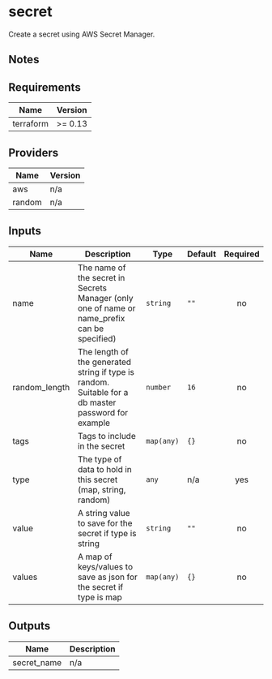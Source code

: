 # secret

Create a secret using AWS Secret Manager.

## Notes

<!-- BEGINNING OF PRE-COMMIT-TERRAFORM DOCS HOOK -->
## Requirements

| Name | Version |
|------|---------|
| terraform | >= 0.13 |

## Providers

| Name | Version |
|------|---------|
| aws | n/a |
| random | n/a |

## Inputs

| Name | Description | Type | Default | Required |
|------|-------------|------|---------|:--------:|
| name | The name of the secret in Secrets Manager (only one of name or name\_prefix can be specified) | `string` | `""` | no |
| random\_length | The length of the generated string if type is random. Suitable for a db master password for example | `number` | `16` | no |
| tags | Tags to include in the secret | `map(any)` | `{}` | no |
| type | The type of data to hold in this secret (map, string, random) | `any` | n/a | yes |
| value | A string value to save for the secret if type is string | `string` | `""` | no |
| values | A map of keys/values to save as json for the secret if type is map | `map(any)` | `{}` | no |

## Outputs

| Name | Description |
|------|-------------|
| secret\_name | n/a |

<!-- END OF PRE-COMMIT-TERRAFORM DOCS HOOK -->
